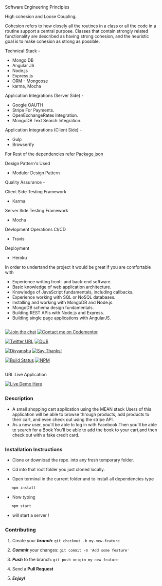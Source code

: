 
Software Engineering Principles

High cohesion and Loose Coupling.

Cohesion refers to how closely all the routines in a class or all the code in a routine support a central purpose. Classes that contain strongly related functionality are described as having strong cohesion, and the heuristic goal is to make cohesion as strong as possible.

Technical Stack - 
* Mongo DB
* Angular JS
* Node.js
* Express.js
* ORM - Mongoose
* karma, Mocha

Application Integrations (Server Side) -
* Google OAUTH
* Stripe For Payments.
* OpenExchangeRates Integration.
* MongoDB Text Search Integration.

Application Integrations (Client Side) -
* Gulp
* Browserify

For Rest of the dependencies refer [Package.json](https://github.com/divyanshu-rawat/My-Mean-Stack-Application/blob/master/package.json)

Design Pattern's Used
* Moduler Design Pattern

Quality Assurance -

Client Side Testing Framework
* Karma

Server Side Testing Framework
* Mocha

Devlopment Operations
CI/CD 
* Travis

Deployment
* Heroku

In order to undertand the project it would be great if you are comfortable with

* Experience writing front- and back-end software.
* Basic knowledge of web application architecture.
* Knowledge of JavaScript fundamentals, including callbacks.
* Experience working with SQL or NoSQL databases.
* Installing and working with MongoDB and Node.js
* MongoDB schema design fundamentals.
* Building REST APIs with Node.js and Express.
* Building single page applications with AngularJS.
##

[![Join the chat](https://img.shields.io/badge/gitter-join%20chat%20%E2%86%92-brightgreen.svg)](https://gitter.im/divyanshu001)
[![Contact me on Codementor](https://cdn.codementor.io/badges/contact_me_github.svg)](https://www.codementor.io/divyanshurawat?utm_source=github&utm_medium=button&utm_term=divyanshurawat&utm_campaign=github)

[![Twitter URL](https://img.shields.io/twitter/url/http/shields.io.svg?style=social)](https://twitter.com/r46956)
[![DUB](https://img.shields.io/dub/l/vibe-d.svg?style=flat)](#)

[![Divyanshu](https://img.shields.io/badge/divyanshu-owner-brightgreen.svg?style=flat)](http://www.divyanshurawat.in)
[![Say Thanks!](https://img.shields.io/badge/Say%20Thanks-!-1EAEDB.svg)](https://saythanks.io/to/divyanshu-rawat)

[![Build Status](https://travis-ci.org/divyanshu-rawat/JS-Testing.svg?branch=master)](https://travis-ci.org/divyanshu-rawat/JS-Testing)
[![NPM](https://img.shields.io/badge/npm-v3.10.10-blue.svg)](https://www.npmjs.com/package/npm)

##

URL Live Application

[![Live Demo Here](https://img.shields.io/badge/website-up-orange.svg)](https://mymeanstackapplication.herokuapp.com)

##

### Description

* A small shopping cart application using the MEAN stack Users of this application will be able to browse through products,
  add products to their cart, and even check out using the stripe API.
* As a new user, you'll be able to log in with Facebook.Then you'll be able to search for a Book
  You'll be able to add the book to your cart,and then check out with a fake credit card.

##

### Installation Instructions

* Clone or download the repo. into any fresh temporary folder.

* Cd into that root folder you just cloned locally.

* Open terminal in the current folder and to install all dependencies type 

```javascript
   npm install 
```

* Now typing 

```javascript
   npm start 
```

* will start a server !

##

### Contributing

1. Create your **_branch_**: `git checkout -b my-new-feature`

2. **_Commit_** your changes: `git commit -m 'Add some feature'`

3. **_Push_** to the branch: `git push origin my-new-feature`

4. Send a **Pull Request**

5. **_Enjoy!_**

##

